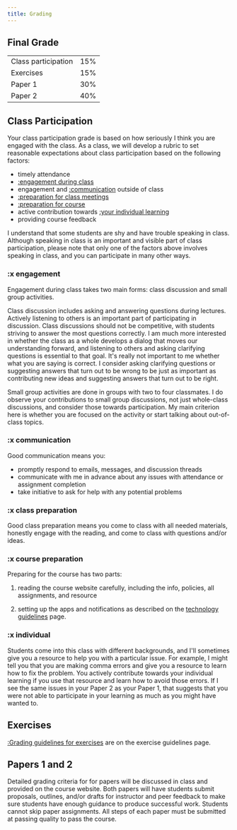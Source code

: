 ```yaml
---
title: Grading
---
```


## Final Grade

|                     |     |
| ------------------- | :-: |
| Class participation | 15% |
| Exercises           | 15% |
| Paper 1             | 30% |
| Paper 2             | 40% |

## Class Participation

Your class participation grade is based on how seriously I think you are engaged with the class. As a class, we will develop a rubric to set reasonable expectations about class participation based on the following factors:

- timely attendance
- [:engagement during class](#x-engagement)
- engagement and [:communication](#x-communication) outside of class
- [:preparation for class meetings](#x-class-preparation)
- [:preparation for course](#x-course-preparation)
- active contribution towards [:your individual learning](#x-individual)
- providing course feedback

I understand that some students are shy and have trouble speaking in class. Although speaking in class is an important and visible part of class participation, please note that only one of the factors above involves speaking in class, and you can participate in many other ways.

### :x engagement

Engagement during class takes two main forms: class discussion and small group activities.

Class discussion includes asking and answering questions during lectures. Actively listening to others is an important part of participating in discussion. Class discussions should not be competitive, with students striving to answer the most questions correctly. I am much more interested in whether the class as a whole develops a dialog that moves our understanding forward, and listening to others and asking clarifying questions is essential to that goal. It's really not important to me whether what you are saying is correct. I consider asking clarifying questions or suggesting answers that turn out to be wrong to be just as important as contributing new ideas and suggesting answers that turn out to be right.

Small group activities are done in groups with two to four classmates. I do observe your contributions to small group discussions, not just whole-class discussions, and consider those towards participation. My main criterion here is whether you are focused on the activity or start talking about out-of-class topics.

### :x communication

Good communication means you:

- promptly respond to emails, messages, and discussion threads
- communicate with me in advance about any issues with attendance or assignment completion
- take initiative to ask for help with any potential problems

### :x class preparation

Good class preparation means you come to class with all needed materials, honestly engage with the reading, and come to class with questions and/or ideas.

### :x course preparation

Preparing for the course has two parts:

1. reading the course website carefully, including the info, policies, all assignments, and resource

2. setting up the apps and notifications as described on the [technology guidelines](../course-info/tech-guidelines) page.

### :x individual

Students come into this class with different backgrounds, and I'll sometimes give you a resource to help you with a particular issue. For example, I might tell you that you are making comma errors and give you a resource to learn how to fix the problem. You actively contribute towards your individual learning if you use that resource and learn how to avoid those errors. If I see the same issues in your Paper 2 as your Paper 1, that suggests that you were not able to participate in your learning as much as you might have wanted to.

## Exercises

[:Grading guidelines for exercises](/course-ntw2029/assignments/general/ex-guidelines/#grading) are on the exercise guidelines page.

## Papers 1 and 2

Detailed grading criteria for for papers will be discussed in class and provided on the course website. Both papers will have students submit proposals, outlines, and/or drafts for instructor and peer feedback to make sure students have enough guidance to produce successful work. Students cannot skip paper assignments. All steps of each paper must be submitted at passing quality to pass the course.
